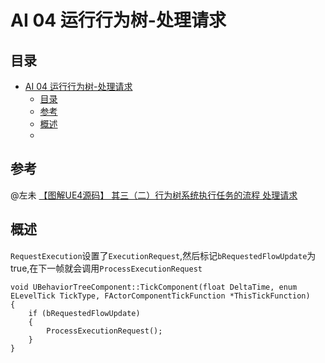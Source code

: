 # AI 04 运行行为树-处理请求
## 目录
- [AI 04 运行行为树-处理请求](#ai-04-运行行为树-处理请求)
  - [目录](#目录)
  - [参考](#参考)
  - [概述](#概述)
  - [](#)
## 参考
@左未 [【图解UE4源码】 其三（二）行为树系统执行任务的流程 处理请求](https://zhuanlan.zhihu.com/p/373072168)  

## 概述
`RequestExecution`设置了`ExecutionRequest`,然后标记`bRequestedFlowUpdate`为true,在下一帧就会调用`ProcessExecutionRequest`  

```
void UBehaviorTreeComponent::TickComponent(float DeltaTime, enum ELevelTick TickType, FActorComponentTickFunction *ThisTickFunction)
{
    if (bRequestedFlowUpdate)
    {
        ProcessExecutionRequest();
    }
}
```

## 